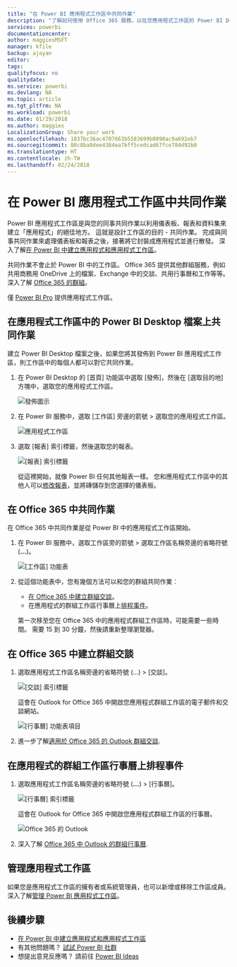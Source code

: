 ```yaml
---
title: "在 Power BI 應用程式工作區中共同作業"
description: "了解如何使用 Office 365 服務，以在您應用程式工作區的 Power BI Desktop 檔案上共同作業，例如在商務用 OneDrive 上共用檔案、Exchange 中的交談、行事曆及工作等。"
services: powerbi
documentationcenter: 
author: maggiesMSFT
manager: kfile
backup: ajayan
editor: 
tags: 
qualityfocus: no
qualitydate: 
ms.service: powerbi
ms.devlang: NA
ms.topic: article
ms.tgt_pltfrm: NA
ms.workload: powerbi
ms.date: 01/29/2018
ms.author: maggies
LocalizationGroup: Share your work
ms.openlocfilehash: 1837bc36ac4707663b5583699b0090ac9a692eb7
ms.sourcegitcommit: 88c8ba8dee4384ea7bff5cedcad67fce784d92b0
ms.translationtype: HT
ms.contentlocale: zh-TW
ms.lasthandoff: 02/24/2018
---
```

# <a name="collaborate-in-your-power-bi-app-workspace"></a>在 Power BI 應用程式工作區中共同作業
Power BI 應用程式工作區是與您的同事共同作業以利用儀表板、報表和資料集來建立「應用程式」的絕佳地方。 這就是設計工作區的目的 - 共同作業。 完成與同事共同作業來處理儀表板和報表之後，接著將它封裝成應用程式並進行散發。 深入了解[在 Power BI 中建立應用程式和應用程式工作區](service-create-distribute-apps.md)。 

共同作業不會止於 Power BI 中的工作區。 Office 365 提供其他群組服務，例如共用商務用 OneDrive 上的檔案、Exchange 中的交談、共用行事曆和工作等等。 深入了解 [Office 365 的群組](https://support.office.com/article/Create-a-group-in-Office-365-7124dc4c-1de9-40d4-b096-e8add19209e9)。

僅 [Power BI Pro](service-free-vs-pro.md) 提供應用程式工作區。

## <a name="collaborate-on-power-bi-desktop-files-in-your-app-workspace"></a>在應用程式工作區中的 Power BI Desktop 檔案上共同作業
建立 Power BI Desktop 檔案之後，如果您將其發佈到 Power BI 應用程式工作區，則工作區中的每個人都可以對它共同作業。

1. 在 Power BI Desktop 的 [首頁] 功能區中選取 [發佈]，然後在 [選取目的地] 方塊中，選取您的應用程式工作區。
   
    ![發佈圖示](media/service-collaborate-power-bi-workspace/power-bi-group-publish-pbix.png)
2. 在 Power BI 服務中，選取 [工作區] 旁邊的箭號 > 選取您的應用程式工作區。
   
    ![應用程式工作區](media/service-collaborate-power-bi-workspace/power-bi-workspace-nav-arrow.png)
3. 選取 [報表] 索引標籤，然後選取您的報表。
   
    ![[報表] 索引標籤](media/service-collaborate-power-bi-workspace/power-bi-workspace-report.png)
   
    從這裡開始，就像 Power BI 任何其他報表一樣。 您和應用程式工作區中的其他人可以[修改報表](service-reports.md)，並將磚儲存到您選擇的儀表板。

## <a name="collaborate-in-office-365"></a>在 Office 365 中共同作業
在 Office 365 中共同作業是從 Power BI 中的應用程式工作區開始。

1. 在 Power BI 服務中，選取工作區旁的箭號 > 選取工作區名稱旁邊的省略符號 (**...**)。 
   
   ![[工作區] 功能表](media/service-collaborate-power-bi-workspace/power-bi-app-ellipsis.png)
2. 從這個功能表中，您有幾個方法可以和您的群組共同作業︰ 
   
   * [在 Office 365 中建立群組交談](service-collaborate-power-bi-workspace.md#have-a-group-conversation-in-office-365)。
   * 在應用程式的群組工作區行事曆上[排程事件](service-collaborate-power-bi-workspace.md#schedule-an-event-on-the-group-workspace-calendar)。
   
   第一次移至您在 Office 365 中的應用程式群組工作區時，可能需要一些時間。 需要 15 到 30 分鐘，然後請重新整理瀏覽器。

## <a name="have-a-group-conversation-in-office-365"></a>在 Office 365 中建立群組交談
1. 選取應用程式工作區名稱旁邊的省略符號 (...) \> [交談]。 
   
    ![[交談] 索引標籤](media/service-collaborate-power-bi-workspace/power-bi-app-ellipsis.png)
   
   這會在 Outlook for Office 365 中開啟您應用程式群組工作區的電子郵件和交談網站。
   
   ![[行事曆] 功能表項目](media/service-collaborate-power-bi-workspace/pbi_grps_o365convo.png)
2. 進一步了解[適用於 Office 365 的 Outlook 群組交談](https://support.office.com/Article/Have-a-group-conversation-a0482e24-a769-4e39-a5ba-a7c56e828b22).

## <a name="schedule-an-event-on-the-apps-group-workspace-calendar"></a>在應用程式的群組工作區行事曆上排程事件
1. 選取應用程式工作區名稱旁邊的省略符號 (**…**) \> [行事曆]。 
   
   ![[行事曆] 索引標籤](media/service-collaborate-power-bi-workspace/power-bi-app-ellipsis.png)
   
   這會在 Outlook for Office 365 中開啟您應用程式群組工作區的行事曆。
   
   ![Office 365 的 Outlook](media/service-collaborate-power-bi-workspace/pbi_grps_o365_calendar.png)
2. 深入了解 [Office 365 中 Outlook 的群組行事曆](https://support.office.com/Article/Add-edit-and-subscribe-to-group-events-0cf1ad68-1034-4306-b367-d75e9818376a).

## <a name="manage-an-app-workspace"></a>管理應用程式工作區
如果您是應用程式工作區的擁有者或系統管理員，也可以新增或移除工作區成員。 深入了解[管理 Power BI 應用程式工作區](service-manage-app-workspace-in-power-bi-and-office-365.md)。

## <a name="next-steps"></a>後續步驟
* [在 Power BI 中建立應用程式和應用程式工作區](service-create-distribute-apps.md)
* 有其他問題嗎？ [試試 Power BI 社群](http://community.powerbi.com/)
* 想提出意見反應嗎？ 請前往 [Power BI Ideas](https://ideas.powerbi.com/forums/265200-power-bi)

